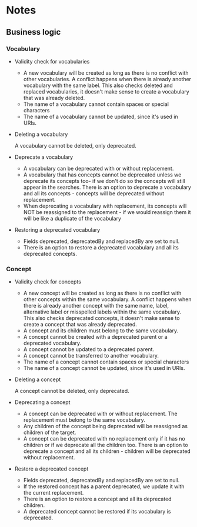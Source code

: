 # Notes

## Business logic

### Vocabulary
- Validity check for vocabularies 
  - A new vocabulary will be created as long as there is no conflict with other vocabularies.
  A conflict happens when there is already another vocabulary with the same label.
  This also checks deleted and replaced vocabularies, it doesn't make sense to create a vocabulary that was already deleted.
  - The name of a vocabulary cannot contain spaces or special characters
  - The name of a vocabulary cannot be updated, since it's used in URIs.

- Deleting a vocabulary

  A vocabulary cannot be deleted, only deprecated.
  
- Deprecate a vocabulary
  - A vocabulary can be deprecated with or without replacement.
  - A vocabulary that has concepts cannot be deprecated unless we deprecate its concepts too- if we don't do so the concepts will still appear in the searches. 
    There is an option to deprecate a vocabulary and all its concepts - concepts will be deprecated without replacement.
  - When deprecating a vocabulary with replacement, its concepts will NOT be reassigned to the replacement - if we would reassign them it will be like 
    a duplicate of the vocabulary
  
- Restoring a deprecated vocabulary
  - Fields deprecated, deprecatedBy and replacedBy are set to null.    
  - There is an option to restore a deprecated vocabulary and all its deprecated concepts.

### Concept  
- Validity check for concepts 
  - A new concept will be created as long as there is no conflict with other concepts within the same vocabulary.
  A conflict happens when there is already another concept with the same name, label, alternative label or misspelled labels within the same vocabulary.
  This also checks deprecated concepts, it doesn't make sense to create a concept that was already deprecated.
  - A concept and its children must belong to the same vocabulary.
  - A concept cannot be created with a deprecated parent or a deprecated vocabulary.
  - A concept cannot be updated to a deprecated parent.
  - A concept cannot be transferred to another vocabulary.
  - The name of a concept cannot contain spaces or special characters
  - The name of a concept cannot be updated, since it's used in URIs.
  
- Deleting a concept

  A concept cannot be deleted, only deprecated.
  
- Deprecating a concept
  - A concept can be deprecated with or without replacement. The replacement must belong to the same vocabulary.
  - Any children of the concept being deprecated will be reassigned as children of the target.
  - A concept can be deprecated with no replacement only if it has no children or if we deprecate all the children too.
    There is an option to deprecate a concept and all its children - children will be deprecated without replacement.
    
- Restore a deprecated concept
  - Fields deprecated, deprecatedBy and replacedBy are set to null.    
  - If the restored concept has a parent deprecated, we update it with the current replacement.
  - There is an option to restore a concept and all its deprecated children.
  - A deprecated concept cannot be restored if its vocabulary is deprecated.